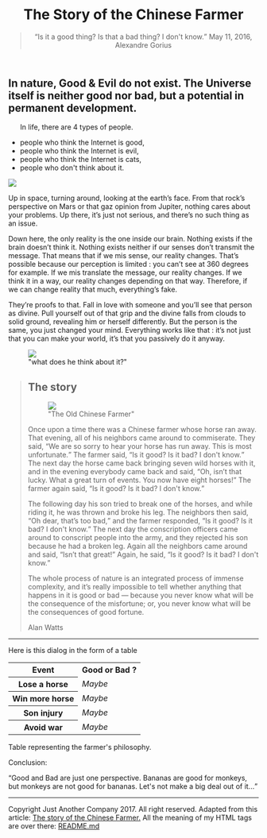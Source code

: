 <!DOCTYPE html>
<html>
<head>
   <meta charset="utf-8">
</head>
<body>
   <header>
      <h1>The Story of the Chinese Farmer</h1>

<blockquote>
<q>Is it a good thing? Is that a bad thing? I don't know.</q>
May 11, 2016, Alexandre Gorius
</blockquote>
</header>

<h2>In nature, Good & Evil do not exist. The Universe itself is neither good nor bad, but a potential in permanent development.</h2>

<ul>
   <p>In life, there are 4 types of people.</p>
<li>people who think the Internet is good,</li>
<li>people who think the Internet is evil,</li>
<li>people who think the Internet is cats,</li>
<li>people who don't think about it.</li>
</ul>

<img src="https://cdn-images-1.medium.com/max/1000/1*2PCmLZyzQaF2pyKYkSTFpA.jpeg">

<p>Up in space, turning around, looking at the earth’s face. From that rock’s perspective on Mars or that gaz opinion from Jupiter, nothing cares about your problems. Up there, it’s just not serious, and there’s no such thing as an issue.</p>

<p>Down here, the only reality is the one inside our brain. Nothing exists if the brain doesn’t think it. Nothing exists neither if our senses don’t transmit the message. That means that if we mis sense, our reality changes. That’s possible because our perception is limited : you can’t see at 360 degrees for example. If we mis translate the message, our reality changes. If we think it in a way, our reality changes depending on that way. Therefore, if we can change reality that much, everything’s fake.</p>

<p>They’re proofs to that. Fall in love with someone and you’ll see that person as divine. Pull yourself out of that grip and the divine falls from clouds to solid ground, revealing him or herself differently. But the person is the same, you just changed your mind. Everything works like that : it’s not just that you can make your world, it’s that you passively do it anyway.</p>

<figure>
<img src="http://static2.businessinsider.com/image/52fe8230eab8ea4275063b89/nasa-has-determined-where-the-mysterious-jelly-doughnut-rock-on-mars-came-from.jpg">
<figcaption>"what does he think about it?"</figcaption>
</figure>

<blockquote>
<h2>The story</h2>

<figure>
<img src="https://cdn-images-1.medium.com/max/800/1*IQqkmPXYZuJViY5p-ymk0A.jpeg">
<figcaption>"The Old Chinese Farmer"</figcaption>
</figure>


<p>Once upon a time there was a Chinese farmer whose horse ran away. That evening, all of his neighbors came around to commiserate. They said, <q>We are so sorry to hear your horse has run away. This is most unfortunate.</q> The farmer said, <q>Is it good? Is it bad? I don't know.</q> The next day the horse came back bringing seven wild horses with it, and in the evening everybody came back and said, <q>Oh, isn’t that lucky. What a great turn of events. You now have eight horses!</q> The farmer again said, <q>Is it good? Is it bad? I don't know.</q> </p>

<p>The following day his son tried to break one of the horses, and while riding it, he was thrown and broke his leg. The neighbors then said, <q>Oh dear, that’s too bad,</q> and the farmer responded, <q>Is it good? Is it bad? I don't know.</q> The next day the conscription officers came around to conscript people into the army, and they rejected his son because he had a broken leg. Again all the neighbors came around and said, <q>Isn’t that great!</q> Again, he said, <q>Is it good? Is it bad? I don't know.</q></p>

<p>The whole process of nature is an integrated process of immense complexity, and it’s really impossible to tell whether anything that happens in it is good or bad — because you never know what will be the consequence of the misfortune; or, you never know what will be the consequences of good fortune.</p>

<p>Alan Watts</p>
</blockquote>

<hr>

<p>Here is this dialog in the form of a table</p>

<table>

<tr>
   <th>Event</th>
   <th>Good or Bad ?</th>
</tr>
<tr>
   <th>Lose a horse</th>
   <td><em>Maybe</em></td>
</tr>
<tr>
<th>Win more horse</th>
<td><em>Maybe</em></td>
</tr>
<tr>
   <th>Son injury</th>
   <td><em>Maybe</em></td>
</tr>
<tr>
<th>Avoid war</th>
<td><em>Maybe</em></td>
</tr>
</table>
   <caption>Table representing the farmer's philosophy.</caption>
  
   
<p>Conclusion:</p> 
<p><q>Good and Bad are just one perspective. Bananas are good for monkeys, but monkeys are not good for bananas. Let's not make a big deal out of it...</q></p>

<hr>
<footer>Copyright Just Another Company 2017. All right reserved. Adapted from this article: <a href="https://wellsbaum.blog/2018/01/27/alan-watts-the-story-of-the-chinese-farmer/">The story of the Chinese Farmer.</a>
   All the meaning of my HTML tags are over there: <a href="https://github.com/EvelyneCG/progressive-enhancement/blob/main/README.md">README.md</a>
</footer>
</body>
</html>

